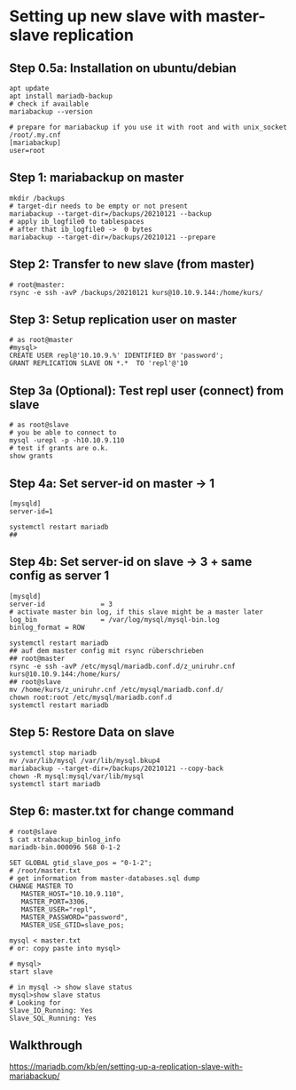 # Setting up new slave with master-slave replication 

## Step 0.5a: Installation on ubuntu/debian 

```
apt update
apt install mariadb-backup 
# check if available
mariabackup --version 

# prepare for mariabackup if you use it with root and with unix_socket 
/root/.my.cnf 
[mariabackup]
user=root
```

## Step 1: mariabackup on master 

```
mkdir /backups 
# target-dir needs to be empty or not present 
mariabackup --target-dir=/backups/20210121 --backup 
# apply ib_logfile0 to tablespaces 
# after that ib_logfile0 ->  0 bytes 
mariabackup --target-dir=/backups/20210121 --prepare 
```

## Step 2: Transfer to new slave (from master) 

```
# root@master:
rsync -e ssh -avP /backups/20210121 kurs@10.10.9.144:/home/kurs/
```

## Step 3: Setup replication user on master 

```
# as root@master 
#mysql>
CREATE USER repl@'10.10.9.%' IDENTIFIED BY 'password';
GRANT REPLICATION SLAVE ON *.*  TO 'repl'@'10
```

## Step 3a (Optional): Test repl user (connect) from slave 

```
# as root@slave 
# you be able to connect to 
mysql -urepl -p -h10.10.9.110
# test if grants are o.k. 
show grants 
```

## Step 4a: Set server-id on master -> 1 

```
[mysqld]
server-id=1

systemctl restart mariadb 
## 
```

## Step 4b: Set server-id on slave -> 3 + same config as server 1

```
[mysqld]
server-id              = 3
# activate master bin log, if this slave might be a master later 
log_bin                = /var/log/mysql/mysql-bin.log
binlog_format = ROW

systemctl restart mariadb 
## auf dem master config mit rsync rüberschrieben 
## root@master 
rsync -e ssh -avP /etc/mysql/mariadb.conf.d/z_uniruhr.cnf kurs@10.10.9.144:/home/kurs/
## root@slave 
mv /home/kurs/z_uniruhr.cnf /etc/mysql/mariadb.conf.d/
chown root:root /etc/mysql/mariadb.conf.d 
systemctl restart mariadb 

```

## Step 5: Restore Data on slave 

```
systemctl stop mariadb 
mv /var/lib/mysql /var/lib/mysql.bkup4
mariabackup --target-dir=/backups/20210121 --copy-back 
chown -R mysql:mysql/var/lib/mysql 
systemctl start mariadb
```

## Step 6: master.txt for change command 

```
# root@slave
$ cat xtrabackup_binlog_info
mariadb-bin.000096 568 0-1-2

SET GLOBAL gtid_slave_pos = "0-1-2";
# /root/master.txt 
# get information from master-databases.sql dump 
CHANGE MASTER TO 
   MASTER_HOST="10.10.9.110", 
   MASTER_PORT=3306, 
   MASTER_USER="repl",  
   MASTER_PASSWORD="password", 
   MASTER_USE_GTID=slave_pos;

mysql < master.txt 
# or: copy paste into mysql> 

# mysql>
start slave

# in mysql -> show slave status 
mysql>show slave status 
# Looking for
Slave_IO_Running: Yes
Slave_SQL_Running: Yes

```



## Walkthrough 

https://mariadb.com/kb/en/setting-up-a-replication-slave-with-mariabackup/
